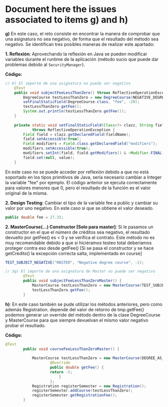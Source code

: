 # Document here the issues associated to items g) and h)

**g)** En este caso, el reto consiste en encontrar la manera de comprobar que una asignatura no sea negativo, de forma que el resultado del método sea negativo. Se identifican tres posibles maneras de realizar este apartado:

**1. Reflexión**: Aprovechando la reflexión en Java se pueden modificar variables durante el runtime de la aplicación (método sucio que puede dar problemas debido al `SecurityManager`).

**Código:**

``` java
// 6) El importe de una asignatura no puede ser negativo
	@Test
	public void subjectFeeLessThanZero() throws ReflectiveOperationException {
		DegreeCourse testLessThanZero = new DegreeCourse(NEGATIVE_DEGREE_COURSE,3);
        setFinalStaticField(DegreeCourse.class, "fee", -20);
        testLessThanZero.getFee();
        System.out.println(testLessThanZero.getFee());	
	}
	
	private static void setFinalStaticField(Class<?> clazz, String fieldName, Object value)
            throws ReflectiveOperationException {
        Field field = clazz.getDeclaredField(fieldName);
        field.setAccessible(true);
        Field modifiers = Field.class.getDeclaredField("modifiers");
        modifiers.setAccessible(true);
        modifiers.setInt(field, field.getModifiers() & ~Modifier.FINAL);
        field.set(null, value);
    }
``` 

En este caso no se puede acceder por reflexión debido a que no está soportado en los tipos primitivos de Java, sería necesario cambiar a Integer la variable "fee" por ejemplo. El código anterior se ejecuta correctamente para valores menores que 0, pero el resultado de la función es el valor original de la misma.

**2. Design Testing**: Cambiar el tipo de la variable fee a public y cambiar su valor por uno negativo. En este caso si que se obtiene el valor deseado.

``` java
public double fee = 27.33;
```

**2. MasterCourse(...) Constructor [Solo para master]**: Si le pasamos un constructor en el que el número de créditos sea negativo, el resultado devuelto por getFee() es < 0 y se verifica el contrato. Este método no es muy recomendable debido a que si hiciéramos testeo total deberíamos proteger contra eso desde getFee() [Si se pasa el constructor y se hace getCredits() la excepción correcta salta, implementado en course]

``` java
TEST_SUBJECT_NEGATIVE("MASTER", "Negative degree course", -2);

// 3g) El importe de una asignatura de Master no puede ser negativo
		@Test
		public void subjectFeeLessThanZeroMaster() {
			MasterCourse testLessThanZero = new MasterCourse(TEST_SUBJECT_NEGATIVE,2);
	        testLessThanZero.getFee();
		}
```

**h)**: En este caso también se pude utilizar los métodos anteriores, pero como además Registration. depende del valor de retorno de tmp.getFee() podemos generar un override del método dentro de la clase DegreeCourse y MasterCourse para que siempre devuelvan el mismo valor negativo probar el resultado.

**Código:**

``` java
@Test
		public void courseFeeLessThanZeroMaster() {
			
			MasterCourse testLessThanZero = new MasterCourse(DEGREE_AS_MASTER,2) {
					@Override
					public double getFee() { 
					return -5;
						}
					};
			Registration registerSemester = new Registration();
			registerSemester.addCourse(testLessThanZero);
			registerSemester.getRegistrationFee();
		}
```


